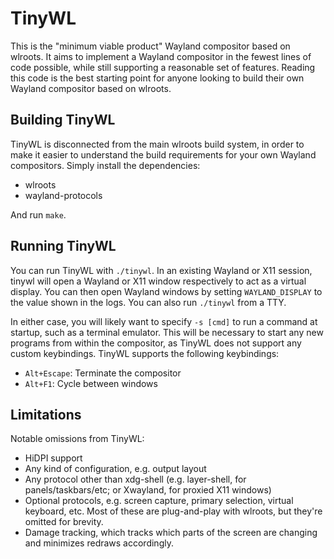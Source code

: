 # TinyWL

This is the "minimum viable product" Wayland compositor based on wlroots. It
aims to implement a Wayland compositor in the fewest lines of code possible,
while still supporting a reasonable set of features. Reading this code is the
best starting point for anyone looking to build their own Wayland compositor
based on wlroots.

## Building TinyWL

TinyWL is disconnected from the main wlroots build system, in order to make it
easier to understand the build requirements for your own Wayland compositors.
Simply install the dependencies:

- wlroots
- wayland-protocols

And run `make`.

## Running TinyWL

You can run TinyWL with `./tinywl`. In an existing Wayland or X11 session,
tinywl will open a Wayland or X11 window respectively to act as a virtual
display. You can then open Wayland windows by setting `WAYLAND_DISPLAY` to the
value shown in the logs. You can also run `./tinywl` from a TTY.

In either case, you will likely want to specify `-s [cmd]` to run a command at
startup, such as a terminal emulator. This will be necessary to start any new
programs from within the compositor, as TinyWL does not support any custom
keybindings. TinyWL supports the following keybindings:

- `Alt+Escape`: Terminate the compositor
- `Alt+F1`: Cycle between windows

## Limitations

Notable omissions from TinyWL:

- HiDPI support
- Any kind of configuration, e.g. output layout
- Any protocol other than xdg-shell (e.g. layer-shell, for
  panels/taskbars/etc; or Xwayland, for proxied X11 windows)
- Optional protocols, e.g. screen capture, primary selection, virtual
  keyboard, etc. Most of these are plug-and-play with wlroots, but they're
  omitted for brevity.
- Damage tracking, which tracks which parts of the screen are changing and
  minimizes redraws accordingly.
